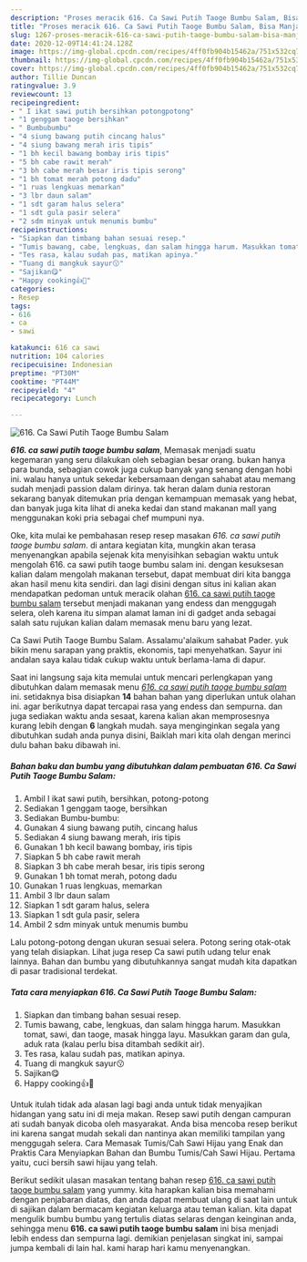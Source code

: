 ```yaml
---
description: "Proses meracik 616. Ca Sawi Putih Taoge Bumbu Salam, Bisa Manjain Lidah"
title: "Proses meracik 616. Ca Sawi Putih Taoge Bumbu Salam, Bisa Manjain Lidah"
slug: 1267-proses-meracik-616-ca-sawi-putih-taoge-bumbu-salam-bisa-manjain-lidah
date: 2020-12-09T14:41:24.128Z
image: https://img-global.cpcdn.com/recipes/4ff0fb904b15462a/751x532cq70/616-ca-sawi-putih-taoge-bumbu-salam-foto-resep-utama.jpg
thumbnail: https://img-global.cpcdn.com/recipes/4ff0fb904b15462a/751x532cq70/616-ca-sawi-putih-taoge-bumbu-salam-foto-resep-utama.jpg
cover: https://img-global.cpcdn.com/recipes/4ff0fb904b15462a/751x532cq70/616-ca-sawi-putih-taoge-bumbu-salam-foto-resep-utama.jpg
author: Tillie Duncan
ratingvalue: 3.9
reviewcount: 13
recipeingredient:
- " I ikat sawi putih bersihkan potongpotong"
- "1 genggam taoge bersihkan"
- " Bumbubumbu"
- "4 siung bawang putih cincang halus"
- "4 siung bawang merah iris tipis"
- "1 bh kecil bawang bombay iris tipis"
- "5 bh cabe rawit merah"
- "3 bh cabe merah besar iris tipis serong"
- "1 bh tomat merah potong dadu"
- "1 ruas lengkuas memarkan"
- "3 lbr daun salam"
- "1 sdt garam halus selera"
- "1 sdt gula pasir selera"
- "2 sdm minyak untuk menumis bumbu"
recipeinstructions:
- "Siapkan dan timbang bahan sesuai resep."
- "Tumis bawang, cabe, lengkuas, dan salam hingga harum. Masukkan tomat, sawi, dan taoge, masak hingga layu. Masukkan garam dan gula, aduk rata (kalau perlu bisa ditambah sedikit air)."
- "Tes rasa, kalau sudah pas, matikan apinya."
- "Tuang di mangkuk sayur😗"
- "Sajikan😋"
- "Happy cooking👍🌷"
categories:
- Resep
tags:
- 616
- ca
- sawi

katakunci: 616 ca sawi 
nutrition: 104 calories
recipecuisine: Indonesian
preptime: "PT30M"
cooktime: "PT44M"
recipeyield: "4"
recipecategory: Lunch

---
```



![616. Ca Sawi Putih Taoge Bumbu Salam](https://img-global.cpcdn.com/recipes/4ff0fb904b15462a/751x532cq70/616-ca-sawi-putih-taoge-bumbu-salam-foto-resep-utama.jpg)

<b><i>616. ca sawi putih taoge bumbu salam</i></b>, Memasak menjadi suatu kegemaran yang seru dilakukan oleh sebagian besar orang. bukan hanya para bunda, sebagian cowok juga cukup banyak yang senang dengan hobi ini. walau hanya untuk sekedar kebersamaan dengan sahabat atau memang sudah menjadi passion dalam dirinya. tak heran dalam dunia restoran sekarang banyak ditemukan pria dengan kemampuan memasak yang hebat, dan banyak juga kita lihat di aneka kedai dan stand makanan mall yang menggunakan koki pria sebagai chef mumpuni nya.

Oke, kita mulai ke pembahasan resep resep masakan <i>616. ca sawi putih taoge bumbu salam</i>. di antara kegiatan kita, mungkin akan terasa menyenangkan apabila sejenak kita menyisihkan sebagian waktu untuk mengolah 616. ca sawi putih taoge bumbu salam ini. dengan kesuksesan kalian dalam mengolah makanan tersebut, dapat membuat diri kita bangga akan hasil menu kita sendiri. dan lagi disini dengan situs ini kalian akan mendapatkan pedoman untuk meracik olahan <u>616. ca sawi putih taoge bumbu salam</u> tersebut menjadi makanan yang endess dan menggugah selera, oleh karena itu simpan alamat laman ini di gadget anda sebagai salah satu rujukan kalian dalam memasak menu baru yang lezat.

Ca Sawi Putih Taoge Bumbu Salam. Assalamu&#39;alaikum sahabat Pader. yuk bikin menu sarapan yang praktis, ekonomis, tapi menyehatkan. Sayur ini andalan saya kalau tidak cukup waktu untuk berlama-lama di dapur.


Saat ini langsung saja kita memulai untuk mencari perlengkapan yang dibutuhkan dalam memasak menu <u><i>616. ca sawi putih taoge bumbu salam</i></u> ini. setidaknya bisa disiapkan <b>14</b> bahan bahan yang diperlukan untuk olahan ini. agar berikutnya dapat tercapai rasa yang endess dan sempurna. dan juga sediakan waktu anda sesaat, karena kalian akan memprosesnya kurang lebih dengan <b>6</b> langkah mudah. saya menginginkan segala yang dibutuhkan sudah anda punya disini, Baiklah mari kita olah dengan merinci dulu bahan baku dibawah ini.

<!--inarticleads1-->

##### Bahan baku dan bumbu yang dibutuhkan dalam pembuatan 616. Ca Sawi Putih Taoge Bumbu Salam:

1. Ambil  I ikat sawi putih, bersihkan, potong-potong
1. Sediakan 1 genggam taoge, bersihkan
1. Sediakan  Bumbu-bumbu:
1. Gunakan 4 siung bawang putih, cincang halus
1. Sediakan 4 siung bawang merah, iris tipis
1. Gunakan 1 bh kecil bawang bombay, iris tipis
1. Siapkan 5 bh cabe rawit merah
1. Siapkan 3 bh cabe merah besar, iris tipis serong
1. Gunakan 1 bh tomat merah, potong dadu
1. Gunakan 1 ruas lengkuas, memarkan
1. Ambil 3 lbr daun salam
1. Siapkan 1 sdt garam halus, selera
1. Siapkan 1 sdt gula pasir, selera
1. Ambil 2 sdm minyak untuk menumis bumbu


Lalu potong-potong dengan ukuran sesuai selera. Potong sering otak-otak yang telah disiapkan. Lihat juga resep Ca sawi putih udang telur enak lainnya. Bahan dan bumbu yang dibutuhkannya sangat mudah kita dapatkan di pasar tradisional terdekat. 

<!--inarticleads2-->

##### Tata cara menyiapkan 616. Ca Sawi Putih Taoge Bumbu Salam:

1. Siapkan dan timbang bahan sesuai resep.
1. Tumis bawang, cabe, lengkuas, dan salam hingga harum. Masukkan tomat, sawi, dan taoge, masak hingga layu. Masukkan garam dan gula, aduk rata (kalau perlu bisa ditambah sedikit air).
1. Tes rasa, kalau sudah pas, matikan apinya.
1. Tuang di mangkuk sayur😗
1. Sajikan😋
1. Happy cooking👍🌷


Untuk itulah tidak ada alasan lagi bagi anda untuk tidak menyajikan hidangan yang satu ini di meja makan. Resep sawi putih dengan campuran ati sudah banyak dicoba oleh masyarakat. Anda bisa mencoba resep berikut ini karena sangat mudah sekali dan nantinya akan memiliki tampilan yang menggugah selera. Cara Memasak Tumis/Cah Sawi Hijau yang Enak dan Praktis Cara Menyiapkan Bahan dan Bumbu Tumis/Cah Sawi Hijau. Pertama yaitu, cuci bersih sawi hijau yang telah. 

Berikut sedikit ulasan masakan tentang bahan resep <u>616. ca sawi putih taoge bumbu salam</u> yang yummy. kita harapkan kalian bisa memahami dengan penjabaran diatas, dan anda dapat membuat ulang di saat lain untuk di sajikan dalam bermacam kegiatan keluarga atau teman kalian. kita dapat mengulik bumbu bumbu yang tertulis diatas selaras dengan keinginan anda, sehingga menu <b>616. ca sawi putih taoge bumbu salam</b> ini bisa menjadi lebih endess dan sempurna lagi. demikian penjelasan singkat ini, sampai jumpa kembali di lain hal. kami harap hari kamu menyenangkan.
